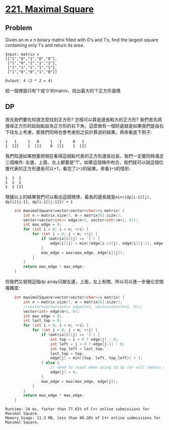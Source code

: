 # [221. Maximal Square](https://leetcode.com/problems/maximal-square/)

## Problem
Given an m x n binary matrix filled with 0's and 1's, find the largest square containing only 1's and return its area.

```
Input: matrix =
[["1","0","1","0","0"],
 ["1","0","1","1","1"],
 ["1","1","1","1","1"],
 ["1","0","0","1","0"]]

Output: 4 (2 * 2 = 4)
```

給一個裡面只有'1'或'0'的matrix，找出最大的'1'正方形面積

## DP
首先我們要先知道怎麼找到正方形? 怎樣可以算是邊長較大的正方形? 我們首先將搜尋正方形的起始點設為正方形的右下角，這麼做有一個好處就是如果我們是由右下往左上考慮，那我們同時也會考慮到之前計算過的結果。再來看底下例子:

```
1   1     1   0     1   1     0   1  
1  [2]    1  [1]    0  [1]    1  [1]
```

我們知道如果想要把現在看得這個點代表的正方形邊長拉長，我們一定要同時滿足三個條件: 左邊，上面，左上都要是"1"。如果這個條件吻合，我們就可以說這個位置代表的正方形邊長可以+1，看完了`2*2`的結果，來看`3*3`的情形:
```
1  1  1
1  2  2
1  2 [3]
```
根據以上的結果我們可以看出這個規律，最長的邊長就是`min({dp[i-1][j], dp[i][j-1], dp[i-1][j-1]}) + 1`

```cpp
    int maximalSquare(vector<vector<char>>& matrix) {
        int n = matrix.size(), m = matrix[0].size();
        vector<vector<int>> edge(n+1, vector<int>(m+1, 0));
        int max_edge = 0;
        for (int i = 0; i < n; ++i) {
            for (int j = 0; j < m; ++j) {
                if (matrix[i][j] == '1') {
                    edge[i][j] = min({edge[i-1][j], edge[i][j-1], edge[i-1][j-1]}) + 1;
                }
                max_edge = max(max_edge, edge[i][j]);
            }
        }
        return max_edge * max_edge;
    }
```

但我們又發現這個dp array只跟左邊，上面，左上有關，所以可以進一步優化空間複雜度:
```cpp
    int maximalSquare(vector<vector<char>>& matrix) {
        int n = matrix.size(), m = matrix[0].size();
        //vector<vector<int>> edge(n+1, vector<int>(m+1, 0));
        vector<int> edge(m+1, 0);
        int max_edge = 0;
        int last_top = 0;
        for (int i = 0; i < n; ++i) {
            for (int j = 0; j < m; ++j) {
                if (matrix[i][j] == '1') {
                    int top = i > 0 ? edge[j] : 0;
                    int left = j > 0 ? edge[j-1] : 0;
                    int top_left = last_top;
                    last_top = top;
                    edge[j] = min({top, left, top_left}) + 1;
                } else {
                    // need to reset when using 1d dp (or will remain a fake valid info)
                    edge[j] = 0;
                }
                max_edge = max(max_edge, edge[j]);
            }
        }
        return max_edge * max_edge;
    }

```

```
Runtime: 24 ms, faster than 77.61% of C++ online submissions for Maximal Square.
Memory Usage: 11.3 MB, less than 80.26% of C++ online submissions for Maximal Square.
```
